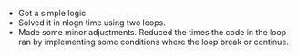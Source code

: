 - Got a simple logic
- Solved it in nlogn time using two loops.
- Made some minor adjustments. Reduced the times the code in the loop ran by implementing some conditions where the loop break or continue.